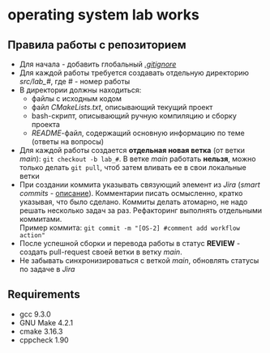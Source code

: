 # operating system lab works

## Правила работы с репозиторием

- Для начала - добавить глобальный [*.gitignore*](https://www.youtube.com/watch?v=D97rnxDqq1I&t=15s)
- Для каждой работы требуется создавать отдельную директорию *src/lab_#*, где # - номер работы
- В директории должны находиться:
     - файлы с исходным кодом
     - файл *CMakeLists.txt*, описывающий текущий проект
     - bash-скрипт, описывающий ручную компиляцию и сборку проекта
     - *README*-файл, содержащий основную информацию по теме (ответы на вопросы)
- Для каждой работы создается **отдельная новая ветка** (от ветки *main*): `git checkout -b lab_#`. В ветке *main* работать **нельзя**, можно только делать `git pull`, чтоб затем вливать ее в свои локальные ветки
- При создании коммита указывать связующий элемент из *Jira* (*smart commits* - [описание](https://confluence.atlassian.com/fisheye/using-smart-commits-960155400.html)). Комментарии писать осмысленно, кратко указывая, что было сделано. Коммиты делать атомарно, не надо решать несколько задач за раз. Рефакторинг выполнять отдельными коммитами.<br>Пример коммита: `git commit -m "[OS-2] #comment add workflow action"`
- После успешной сборки и перевода работы в статус **REVIEW** - создать pull-request своей ветки в ветку *main*.
- Не забывать синхронизироваться с веткой *main*, обновлять статусы по задаче в *Jira*

## Requirements

- gcc 9.3.0
- GNU Make 4.2.1
- cmake 3.16.3
- cppcheck 1.90
